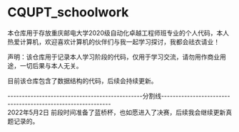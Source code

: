 # CQUPT_schoolwork
本仓库用于存放重庆邮电大学2020级自动化卓越工程师班专业的个人代码，本人热爱计算机，欢迎喜欢计算机的伙伴们与我一起学习探讨，我都会祛衣请业！

声明：该仓库用于记录本人学习阶段的代码，仅用于学习交流，请勿用作商业用途，一切后果与本人无关。

目前该仓库包含了数据结构的代码，后续会持续更新。

-----------------------------------------------分割线------------------------------------------------------------<br>
2022年5月2日
前段时间准备了蓝桥杯，也如愿进入了决赛，后续我会继续更新真题记录的。
